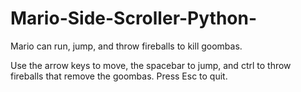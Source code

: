 # Mario-Side-Scroller-Python-
Mario can run, jump, and throw fireballs to kill goombas. 

Use the arrow keys to move, the spacebar to jump, and ctrl to throw fireballs that remove the goombas. Press Esc to quit.
